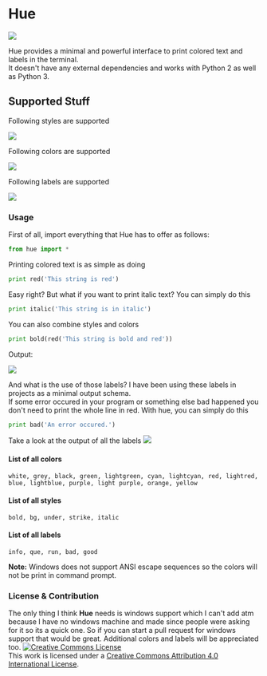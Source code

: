 # Hue
<img src='https://i.imgur.com/coACsyQ.png' />

Hue provides a minimal and powerful interface to print colored text and labels in the terminal.</br>
It doesn't have any external dependencies and works with Python 2 as well as Python 3.

## Supported Stuff

Following styles are supported

<img src='https://i.imgur.com/899ZtQy.png' />

Following colors are supported

<img src='https://i.imgur.com/9tWvPkD.png' />

Following labels are supported

<img src='https://i.imgur.com/dpJxqT2.png' />

### Usage
First of all, import everything that Hue has to offer as follows:
```python
from hue import *
```
Printing colored text is as simple as doing
```python
print red('This string is red')
```
Easy right?
But what if you want to print italic text?
You can simply do this
```python
print italic('This string is in italic')
```
You can also combine styles and colors
```python
print bold(red('This string is bold and red'))
```
Output:

<img src='https://i.imgur.com/Lo7ZyHq.png' />


And what is the use of those labels?</b>
I have been using these labels in projects as a minimal output schema.</br>
If some error occured in your program or something else bad happened you don't need to print the whole line in red. With hue, you can simply do this
```python
print bad('An error occured.')
```
Take a look at the output of all the labels
<img src='https://i.imgur.com/zJ7ZgUi.png' />

#### List of all colors
```
white, grey, black, green, lightgreen, cyan, lightcyan, red, lightred,
blue, lightblue, purple, light purple, orange, yellow
```
#### List of all styles
```
bold, bg, under, strike, italic
```

#### List of all labels
```
info, que, run, bad, good
```

<b>Note:</b> Windows does not support ANSI escape sequences so the colors will not be print in command prompt.

### License & Contribution
The only thing I think <b>Hue</b> needs is windows support which I can't add atm because I have no windows machine and made since people were asking for it so its a quick one. So if you can start a pull request for windows support that would be great. Additional colors and labels will be appreciated too.
<a rel="license" href="http://creativecommons.org/licenses/by/4.0/"><img alt="Creative Commons License" style="border-width:0" src="https://i.creativecommons.org/l/by/4.0/80x15.png" /></a><br />This work is licensed under a <a rel="license" href="http://creativecommons.org/licenses/by/4.0/">Creative Commons Attribution 4.0 International License</a>.
